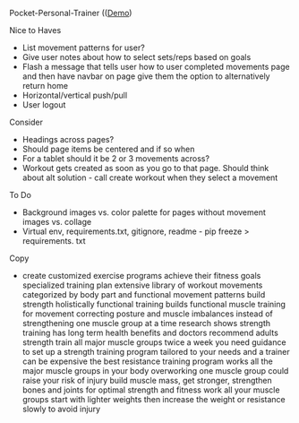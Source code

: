 Pocket-Personal-Trainer (([Demo](https://www.youtube.com/watch?v=suKZ7QD2wX8))

Nice to Haves
- List movement patterns for user?
- Give user notes about how to select sets/reps based on goals
- Flash a message that tells user how to user completed movements page and then have navbar on  page give them the option to alternatively return home 
- Horizontal/vertical push/pull
- User logout

Consider
- Headings across pages?
- Should page items be centered and if so when
- For a tablet should it be 2 or 3 movements across?
- Workout gets created as soon as you go to that page. Should think about alt solution - call create workout when they select a movement


To Do
- Background images vs. color palette for pages without movement images vs. collage
- Virtual env, requirements.txt, gitignore, readme - pip freeze > requirements. txt

Copy
- create customized exercise programs
achieve their fitness goals
specialized training plan
extensive library of workout movements
categorized by body part and functional movement patterns
build strength holistically 
functional training builds functional muscle
training for movement
correcting posture and muscle imbalances
instead of strengthening one muscle group at a time
research shows strength training has long term health benefits and doctors recommend adults strength train all major muscle groups twice a week
you need guidance to set up a strength training program tailored to your needs and a trainer can be expensive 
the best resistance training program works all the major muscle groups in your body
overworking one muscle group could raise your risk of injury
build muscle mass, get stronger, strengthen bones and joints
for optimal strength and fitness work all your muscle groups
start with lighter weights then increase the weight or resistance slowly to avoid injury
